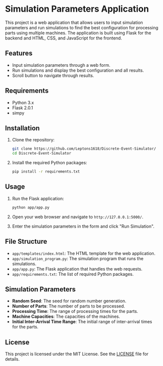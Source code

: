 # Simulation Parameters Application

This project is a web application that allows users to input simulation parameters and run simulations to find the best configuration for processing parts using multiple machines. The application is built using Flask for the backend and HTML, CSS, and JavaScript for the frontend.

## Features

- Input simulation parameters through a web form.
- Run simulations and display the best configuration and all results.
- Scroll button to navigate through results.

## Requirements

- Python 3.x
- Flask 2.0.1
- simpy

## Installation

1. Clone the repository:
    ```sh
    git clone https://github.com/Leptons1618/Discrete-Event-Simulator/
    cd Discrete-Event-Simulator
    ```

2. Install the required Python packages:
    ```sh
    pip install -r requirements.txt
    ```

## Usage

1. Run the Flask application:
    ```sh
    python app/app.py
    ```

2. Open your web browser and navigate to `http://127.0.0.1:5000/`.

3. Enter the simulation parameters in the form and click "Run Simulation".

## File Structure

- `app/templates/index.html`: The HTML template for the web application.
- `app/simulation_program.py`: The simulation program that runs the simulations.
- `app/app.py`: The Flask application that handles the web requests.
- `app/requirements.txt`: The list of required Python packages.

## Simulation Parameters

- **Random Seed**: The seed for random number generation.
- **Number of Parts**: The number of parts to be processed.
- **Processing Time**: The range of processing times for the parts.
- **Machine Capacities**: The capacities of the machines.
- **Initial Inter-Arrival Time Range**: The initial range of inter-arrival times for the parts.

## License

This project is licensed under the MIT License. See the [LICENSE](LICENSE) file for details.
